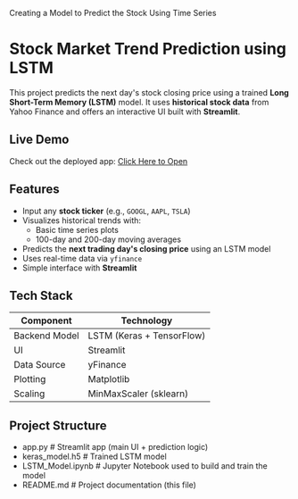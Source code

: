 Creating a Model to Predict the Stock Using Time Series
# Stock Market Trend Prediction using LSTM

This project predicts the next day's stock closing price using a trained **Long Short-Term Memory (LSTM)** model. It uses **historical stock data** from Yahoo Finance and offers an interactive UI built with **Streamlit**.

## Live Demo

Check out the deployed app: [Click Here to Open](https://stock-market-prediction-using-time-series-analysis.streamlit.app/)


##  Features

- Input any **stock ticker** (e.g., `GOOGL`, `AAPL`, `TSLA`)  
- Visualizes historical trends with:
  - Basic time series plots
  - 100-day and 200-day moving averages  
- Predicts the **next trading day's closing price** using an LSTM model
- Uses real-time data via `yfinance`
- Simple interface with **Streamlit**

## Tech Stack

| Component         | Technology         |
|------------------|--------------------|
| Backend Model     | LSTM (Keras + TensorFlow) |
| UI                | Streamlit          |
| Data Source       | yFinance           |
| Plotting          | Matplotlib         |
| Scaling           | MinMaxScaler (sklearn) |

## Project Structure

- app.py # Streamlit app (main UI + prediction logic)
- keras_model.h5 # Trained LSTM model
- LSTM_Model.ipynb # Jupyter Notebook used to build and train the model
- README.md # Project documentation (this file)


